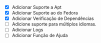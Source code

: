 - [x] Adicionar Suporte a Apt
- [x] Adicionar Suporte ao do Fedora
- [x] Adicionar Verificação de Dependências
- [ ] Adicione suporte para múltiplos idiomas.
- [ ] Adicionar Logs
- [ ] Adicionar Função de Ajuda